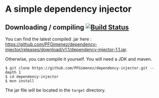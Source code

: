 # A simple dependency injector

## Downloading / compiling [![Build Status](https://travis-ci.org/PFGimenez/dependency-injector.svg?branch=master)](https://travis-ci.org/PFGimenez/dependency-injector)

You can find the latest compiled .jar here : https://github.com/PFGimenez/dependency-injector/releases/download/v1.1/dependency-injector-1.1.jar.

Otherwise, you can compile it yourself. You will need a JDK and maven.

    $ git clone https://github.com/PFGimenez/dependency-injector.git --depth 1
    $ cd dependency-injector
    $ mvn install

The jar file will be located in the `target` directory.
